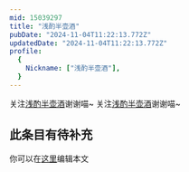 ```yaml
---
mid: 15039297
title: "浅酌半壶酒"
pubDate: "2024-11-04T11:22:13.772Z"
updatedDate: "2024-11-04T11:22:13.772Z"
profile:
  {
    Nickname: ["浅酌半壶酒"],
  }
---
```


关注[浅酌半壶酒](https://space.bilibili.com/15039297)谢谢喵~ 关注[浅酌半壶酒](https://space.bilibili.com/15039297)谢谢喵~

## 此条目有待补充
你可以在[这里](https://github.com/Yuhanawa/VTuber.ICU-Content/edit/master/v/浅酌半壶酒/index.md)编辑本文
